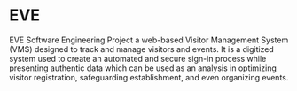 #  EVE
EVE Software Engineering Project
a web-based Visitor Management System (VMS) designed to track and manage visitors and events. It is a digitized system used to create an automated and secure sign-in process while presenting authentic data which can be used as an analysis in optimizing visitor registration, safeguarding establishment, and even organizing events.

